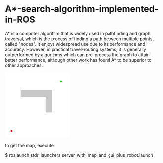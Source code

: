 # A*-search-algorithm-implemented-in-ROS
A* is a computer algorithm that is widely used in pathfinding and graph traversal, which is the process of finding a path between multiple points, called "nodes". It enjoys widespread use due to its performance and accuracy. However, in practical travel-routing systems, it is generally outperformed by algorithms which can pre-process the graph to attain better performance, although other work has found A* to be superior to other approaches.

![picture](astar.gif)

to get the map, execute:

 $ roslaunch stdr_launchers server_with_map_and_gui_plus_robot.launch 
